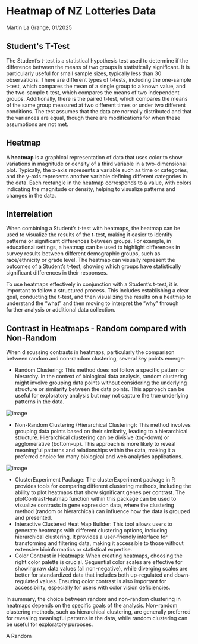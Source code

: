 # Heatmap of NZ Lotteries Data
Martin La Grange, 01/2025

## Student's T-Test
The Student’s t-test is a statistical hypothesis test used to determine if the difference between the means of two groups is statistically significant. It is particularly useful for small sample sizes, typically less than 30 observations. There are different types of t-tests, including the one-sample t-test, which compares the mean of a single group to a known value, and the two-sample t-test, which compares the means of two independent groups. Additionally, there is the paired t-test, which compares the means of the same group measured at two different times or under two different conditions. The test assumes that the data are normally distributed and that the variances are equal, though there are modifications for when these assumptions are not met.

## Heatmap
A **heatmap** is a graphical representation of data that uses color to show variations in magnitude or density of a third variable in a two-dimensional plot. Typically, the x-axis represents a variable such as time or categories, and the y-axis represents another variable defining different categories in the data. Each rectangle in the heatmap corresponds to a value, with colors indicating the magnitude or density, helping to visualize patterns and changes in the data.

## Interrelation
When combining a Student’s t-test with heatmaps, the heatmap can be used to visualize the results of the t-test, making it easier to identify patterns or significant differences between groups. For example, in educational settings, a heatmap can be used to highlight differences in survey results between different demographic groups, such as race/ethnicity or grade level. The heatmap can visually represent the outcomes of a Student’s t-test, showing which groups have statistically significant differences in their responses.

To use heatmaps effectively in conjunction with a Student’s t-test, it is important to follow a structured process. This includes establishing a clear goal, conducting the t-test, and then visualizing the results on a heatmap to understand the “what” and then moving to interpret the “why” through further analysis or additional data collection.

## Contrast in Heatmaps - Random compared with Non-Random
When discussing contrasts in heatmaps, particularly the comparison between random and non-random clustering, several key points emerge:

* Random Clustering: This method does not follow a specific pattern or hierarchy. In the context of biological data analysis, random clustering might involve grouping data points without considering the underlying structure or similarity between the data points. This approach can be useful for exploratory analysis but may not capture the true underlying patterns in the data.

![image](https://github.com/Deepshark5/Data-Processing-1---Heatmaps-for-forecast-evaluation/blob/main/Images/Heatmap_Random.jpg=400x250)
  
* Non-Random Clustering (Hierarchical Clustering): This method involves grouping data points based on their similarity, leading to a hierarchical structure. Hierarchical clustering can be divisive (top-down) or agglomerative (bottom-up). This approach is more likely to reveal meaningful patterns and relationships within the data, making it a preferred choice for many biological and web analytics applications.

![image](https://github.com/Deepshark5/Data-Processing-1---Heatmaps-for-forecast-evaluation/blob/5daa44e0300dfa633f1aa0b6435aadf9ef50e36c/Images/Heatmap_Clusters.jpg=400x250)
  
* ClusterExperiment Package: The clusterExperiment package in R provides tools for comparing different clustering methods, including the ability to plot heatmaps that show significant genes per contrast. The plotContrastHeatmap function within this package can be used to visualize contrasts in gene expression data, where the clustering method (random or hierarchical) can influence how the data is grouped and presented.
* Interactive Clustered Heat Map Builder: This tool allows users to generate heatmaps with different clustering options, including hierarchical clustering. It provides a user-friendly interface for transforming and filtering data, making it accessible to those without extensive bioinformatics or statistical expertise.
* Color Contrast in Heatmaps: When creating heatmaps, choosing the right color palette is crucial. Sequential color scales are effective for showing raw data values (all non-negative), while diverging scales are better for standardized data that includes both up-regulated and down-regulated values. Ensuring color contrast is also important for accessibility, especially for users with color vision deficiencies.

In summary, the choice between random and non-random clustering in heatmaps depends on the specific goals of the analysis. Non-random clustering methods, such as hierarchical clustering, are generally preferred for revealing meaningful patterns in the data, while random clustering can be useful for exploratory purposes.

A Random 
